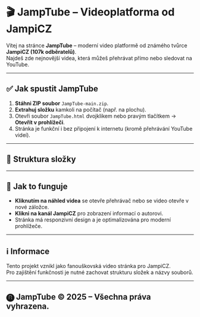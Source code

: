 # 🎬 JampTube – Videoplatforma od JampiCZ

Vítej na stránce **JampTube** – moderní video platformě od známého tvůrce **JampiCZ (107k odběratelů)**.  
Najdeš zde nejnovější videa, která můžeš přehrávat přímo nebo sledovat na YouTube.

---

## ✅ Jak spustit JampTube

1. **Stáhni ZIP soubor** `JampTube-main.zip`.
2. **Extrahuj složku** kamkoli na počítač (např. na plochu).
3. Otevři soubor `JampTube.html` dvojklikem nebo pravým tlačítkem → **Otevřít v prohlížeči**.
4. Stránka je funkční i bez připojení k internetu (kromě přehrávání YouTube videí).

---

## 📁 Struktura složky


---

## 🧭 Jak to funguje

- **Kliknutím na náhled videa** se otevře přehrávač nebo se video otevře v nové záložce.
- **Klikni na kanál JampiCZ** pro zobrazení informací o autorovi.
- Stránka má responzivní design a je optimalizována pro moderní prohlížeče.

---

## ℹ️ Informace

Tento projekt vznikl jako fanouškovská video stránka pro JampiCZ.  
Pro zajištění funkčnosti je nutné zachovat strukturu složek a názvy souborů.

---

## 🅡 JampTube © 2025 – Všechna práva vyhrazena.
